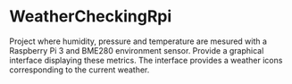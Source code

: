 # WeatherCheckingRpi
Project where humidity, pressure and temperature are mesured with a Raspberry Pi 3 and BME280 environment sensor. Provide a graphical interface displaying these metrics.
The interface provides a weather icons corresponding to the current weather.
